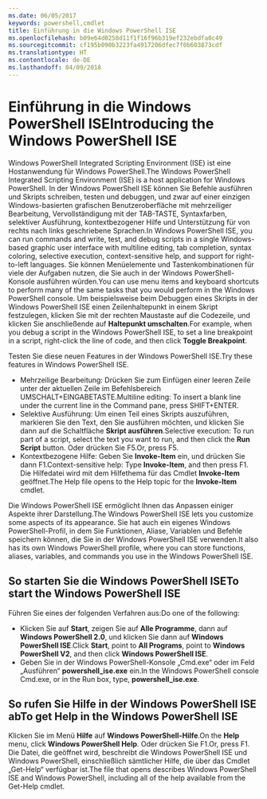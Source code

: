 ```yaml
---
ms.date: 06/05/2017
keywords: powershell,cmdlet
title: Einführung in die Windows PowerShell ISE
ms.openlocfilehash: b09e64d0258d11f1f16f96b319ef232ebdfa0c49
ms.sourcegitcommit: cf195b090b3223fa4917206dfec7f0b603873cdf
ms.translationtype: HT
ms.contentlocale: de-DE
ms.lasthandoff: 04/09/2018
---
```

# <a name="introducing-the-windows-powershell-ise"></a><span data-ttu-id="73bfb-103">Einführung in die Windows PowerShell ISE</span><span class="sxs-lookup"><span data-stu-id="73bfb-103">Introducing the Windows PowerShell ISE</span></span>

<span data-ttu-id="73bfb-104">Windows PowerShell Integrated Scripting Environment (ISE) ist eine Hostanwendung für Windows PowerShell.</span><span class="sxs-lookup"><span data-stu-id="73bfb-104">The Windows PowerShell Integrated Scripting Environment (ISE) is a host application for Windows PowerShell.</span></span> <span data-ttu-id="73bfb-105">In der Windows PowerShell ISE können Sie Befehle ausführen und Skripts schreiben, testen und debuggen, und zwar auf einer einzigen Windows-basierten grafischen Benutzeroberfläche mit mehrzeiliger Bearbeitung, Vervollständigung mit der TAB-TASTE, Syntaxfarben, selektiver Ausführung, kontextbezogener Hilfe und Unterstützung für von rechts nach links geschriebene Sprachen.</span><span class="sxs-lookup"><span data-stu-id="73bfb-105">In Windows PowerShell ISE, you can run commands and write, test, and debug scripts in a single Windows-based graphic user interface with multiline editing, tab completion, syntax coloring, selective execution, context-sensitive help, and support for right-to-left languages.</span></span> <span data-ttu-id="73bfb-106">Sie können Menüelemente und Tastenkombinationen für viele der Aufgaben nutzen, die Sie auch in der Windows PowerShell-Konsole ausführen würden.</span><span class="sxs-lookup"><span data-stu-id="73bfb-106">You can use menu items and keyboard shortcuts to perform many of the same tasks that you would perform in the Windows PowerShell console.</span></span> <span data-ttu-id="73bfb-107">Um beispielsweise beim Debuggen eines Skripts in der Windows PowerShell ISE einen Zeilenhaltepunkt in einem Skript festzulegen, klicken Sie mit der rechten Maustaste auf die Codezeile, und klicken Sie anschließende auf **Haltepunkt umschalten**.</span><span class="sxs-lookup"><span data-stu-id="73bfb-107">For example, when you debug a script in the Windows PowerShell ISE, to set a line breakpoint in a script, right-click the line of code, and then click **Toggle Breakpoint**.</span></span>

<span data-ttu-id="73bfb-108">Testen Sie diese neuen Features in der Windows PowerShell ISE.</span><span class="sxs-lookup"><span data-stu-id="73bfb-108">Try these features in Windows PowerShell ISE.</span></span>

- <span data-ttu-id="73bfb-109">Mehrzeilige Bearbeitung: Drücken Sie zum Einfügen einer leeren Zeile unter der aktuellen Zeile im Befehlsbereich UMSCHALT+EINGABETASTE.</span><span class="sxs-lookup"><span data-stu-id="73bfb-109">Multiline editing: To insert a blank line under the current line in the Command pane, press SHIFT+ENTER.</span></span>
- <span data-ttu-id="73bfb-110">Selektive Ausführung: Um einen Teil eines Skripts auszuführen, markieren Sie den Text, den Sie ausführen möchten, und klicken Sie dann auf die Schaltfläche **Skript ausführen**.</span><span class="sxs-lookup"><span data-stu-id="73bfb-110">Selective execution: To run part of a script, select the text you want to run, and then click the **Run Script** button.</span></span> <span data-ttu-id="73bfb-111">Oder drücken Sie F5.</span><span class="sxs-lookup"><span data-stu-id="73bfb-111">Or, press F5.</span></span>
- <span data-ttu-id="73bfb-112">Kontextbezogene Hilfe: Geben Sie **Invoke-Item** ein, und drücken Sie dann F1.</span><span class="sxs-lookup"><span data-stu-id="73bfb-112">Context-sensitive help: Type **Invoke-Item**, and then press F1.</span></span> <span data-ttu-id="73bfb-113">Die Hilfedatei wird mit dem Hilfethema für das Cmdlet **Invoke-Item** geöffnet.</span><span class="sxs-lookup"><span data-stu-id="73bfb-113">The Help file opens to the Help topic for the **Invoke-Item** cmdlet.</span></span>

<span data-ttu-id="73bfb-114">Die Windows PowerShell ISE ermöglicht Ihnen das Anpassen einiger Aspekte ihrer Darstellung.</span><span class="sxs-lookup"><span data-stu-id="73bfb-114">The Windows PowerShell ISE lets you customize some aspects of its appearance.</span></span> <span data-ttu-id="73bfb-115">Sie hat auch ein eigenes Windows PowerShell-Profil, in dem Sie Funktionen, Aliase, Variablen und Befehle speichern können, die Sie in der Windows PowerShell ISE verwenden.</span><span class="sxs-lookup"><span data-stu-id="73bfb-115">It also has its own Windows PowerShell profile, where you can store functions, aliases, variables, and commands you use in the Windows PowerShell ISE.</span></span>

## <a name="to-start-the-windows-powershell-ise"></a><span data-ttu-id="73bfb-116">So starten Sie die Windows PowerShell ISE</span><span class="sxs-lookup"><span data-stu-id="73bfb-116">To start the Windows PowerShell ISE</span></span>

<span data-ttu-id="73bfb-117">Führen Sie eines der folgenden Verfahren aus:</span><span class="sxs-lookup"><span data-stu-id="73bfb-117">Do one of the following:</span></span>

- <span data-ttu-id="73bfb-118">Klicken Sie auf **Start**, zeigen Sie auf **Alle Programme**, dann auf **Windows PowerShell 2.0**, und klicken Sie dann auf **Windows PowerShell ISE**.</span><span class="sxs-lookup"><span data-stu-id="73bfb-118">Click **Start**, point to **All Programs**, point to **Windows PowerShell V2**, and then click **Windows PowerShell ISE**.</span></span>
- <span data-ttu-id="73bfb-119">Geben Sie in der Windows PowerShell-Konsole „Cmd.exe“ oder im Feld „Ausführen“ **powershell_ise.exe** ein.</span><span class="sxs-lookup"><span data-stu-id="73bfb-119">In the Windows PowerShell console Cmd.exe, or in the Run box, type, **powershell_ise.exe**.</span></span>

## <a name="to-get-help-in-the-windows-powershell-ise"></a><span data-ttu-id="73bfb-120">So rufen Sie Hilfe in der Windows PowerShell ISE ab</span><span class="sxs-lookup"><span data-stu-id="73bfb-120">To get Help in the Windows PowerShell ISE</span></span>

<span data-ttu-id="73bfb-121">Klicken Sie im Menü **Hilfe** auf **Windows PowerShell-Hilfe**.</span><span class="sxs-lookup"><span data-stu-id="73bfb-121">On the **Help** menu, click **Windows PowerShell Help**.</span></span> <span data-ttu-id="73bfb-122">Oder drücken Sie F1.</span><span class="sxs-lookup"><span data-stu-id="73bfb-122">Or, press F1.</span></span> <span data-ttu-id="73bfb-123">Die Datei, die geöffnet wird, beschreibt die Windows PowerShell ISE und Windows PowerShell, einschließlich sämtlicher Hilfe, die über das Cmdlet „Get-Help“ verfügbar ist.</span><span class="sxs-lookup"><span data-stu-id="73bfb-123">The file that opens describes Windows PowerShell ISE and Windows PowerShell, including all of the help available from the Get-Help cmdlet.</span></span>